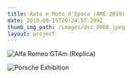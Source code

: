 ```yaml
---
title: Auto e Moto d'Epoca (AME 2019)
date: 2019-09-15T20:24:57.209Z
thumb_img_path: /images/dsc_0008.jpeg
layout: project
---
```

![](/images/dsc_0008.jpeg "Alfa Romeo GTAm (Replica)")

![](/images/dsc_0061.jpeg "Porsche Exhibition")
